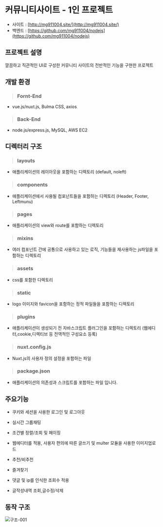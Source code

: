 # 커뮤니티사이트  - 1인 프로젝트
* 사이트 : [http://mg911004.site/](http://mg911004.site/)
* 백엔드 : [https://github.com/mg911004/nodejs](https://github.com/mg911004/nodejs)  

## 프로젝트 설명
  깔끔하고 직관적인 UI로 구성한 커뮤니티 사이트의 전반적인 기능을 구현한 프로젝트
 
## 개발 환경
> ### Fornt-End
  * vue.js/nuxt.js, Bulma CSS, axios

> ### Back-End 
  * node.js/express.js, MySQL, AWS EC2
        
## 디렉터리 구조
> ### layouts
  * 애플리케이션의 레이아웃을 포함하는 디렉토리 (default, noleft) 

> ### components   
  * 애플리케이션에서 사용될 컴포넌트들을 포함하는 디렉토리 (Header, Footer, Leftmunu)

> ### pages  
  * 애플리케이션의 view와 route를 포함하는 디렉토리

> ### mixins  
  * 여러 컴포넌트 간에 공통으로 사용하고 있는 로직, 기능들을 재사용하는 js파일을 포함하는 디렉토리

> ### assets  
  * css를 포함한 디렉토리

> ### static  
  * logo 이미지와 favicon을 포함하는 정적 파일들을 포함하는 디렉토리

> ### plugins  
  * 애플리케이션이 생성되기 전 자바스크립트 플러그인을 포함하는 디렉토리 
    (웹에디터,cookie,디렉티브 등 전역적인 구성요소 등록)

> ### nuxt.config.js  
  * Nuxt.js의 사용자 정의 설정을 포함하는 파일

> ### package.json  
  * 애플리케이션의 의존성과 스크립트를 포함하는 파일 입니다.
 
     
## 주요기능
  * 쿠키와 세션을 사용한 로그인 및 로그아웃

  * 실시간 그룹채팅
    
  * 조건별 정렬/조회 및 페이징

  * 웹에디터를 적용, 사용자 편의에 따른 글쓰기 및 multer 모듈을 사용한 이미지업로드
    
  * 추천/비추천
    
  * 즐겨찾기
    
  * 댓글 및 ip를 인식한 조회수 적용 
    
  * 글작성내역 조회,글수정/삭제 

## 동작 구조

![구조-001](https://user-images.githubusercontent.com/87694251/152490865-350db763-90da-4739-9416-dd2c4de24066.jpg)


